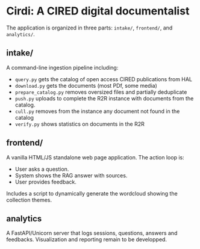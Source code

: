 # Cirdi: A CIRED digital documentalist

The application is organized in three parts: `intake/`, `frontend/`, and `analytics/`.

## intake/

A command-line ingestion pipeline including:
- `query.py` gets the catalog of open access CIRED publications from HAL
- `download.py` gets the documents (most PDf, some media)
- `prepare_catalog.py` removes oversized files and partially deduplicate
- `push.py` uploads to complete the R2R instance with documents from the catalog.
- `cull.py` removes from the instance any document not found in the catalog
- `verify.py` shows statistics on documents in the R2R

## frontend/

A vanilla HTML/JS standalone web page application. The action loop is:
- User asks a question.
- System shows the RAG answer with sources.
- User provides feedback.

Includes a script to dynamically generate the wordcloud showing the collection themes.

## analytics

A FastAPI/Unicorn server that logs sessions, questions, answers and feedbacks.
Visualization and reporting remain to be developped.
